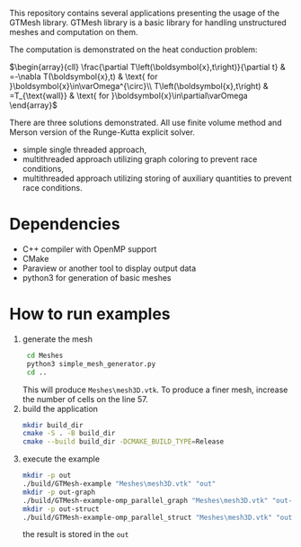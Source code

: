 This repository contains several applications presenting the usage of the GTMesh library.
GTMesh library is a basic library for handling unstructured meshes and computation on them.

The computation is demonstrated on the heat conduction problem:

$\begin{array}{cll}
\frac{\partial T\left(\boldsymbol{x},t\right)}{\partial t} & =-\nabla T(\boldsymbol{x},t) & \text{ for }\boldsymbol{x}\in\varOmega^{\circ}\\
T\left(\boldsymbol{x},t\right) & =T_{\text{wall}} & \text{ for }\boldsymbol{x}\in\partial\varOmega
\end{array}$

There are three solutions demonstrated. All use finite volume method and Merson version of the Runge-Kutta explicit solver.
- simple single threaded approach,
- multithreaded approach utilizing graph coloring to prevent race conditions,
- multithreaded approach utilizing storing of auxiliary quantities to prevent race conditions. 

# Dependencies
- C++ compiler with OpenMP support
- CMake
- Paraview or another tool to display output data
- python3 for generation of basic meshes

# How to run examples
1. generate the mesh
    ```bash
     cd Meshes
     python3 simple_mesh_generator.py
     cd ..
    ```
    This will produce `Meshes\mesh3D.vtk`. To produce a finer mesh, increase the number of cells on the line 57.
2. build the application
    ```bash
    mkdir build_dir
    cmake -S . -B build_dir
    cmake --build build_dir -DCMAKE_BUILD_TYPE=Release
    ```
3. execute the example 
    ```bash
    mkdir -p out
    ./build/GTMesh-example "Meshes\mesh3D.vtk" "out"
    mkdir -p out-graph
    ./build/GTMesh-example-omp_parallel_graph "Meshes\mesh3D.vtk" "out-graph"
    mkdir -p out-struct
    ./build/GTMesh-example-omp_parallel_struct "Meshes\mesh3D.vtk" "out-struct"
    ```
    the result is stored in the `out`
